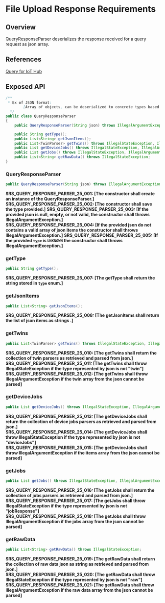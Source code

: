 # File Upload Response Requirements

## Overview

QueryResponseParser deserializes the response received for a query request as json array.

## References

[Query for IoT Hub](https://docs.microsoft.com/en-us/azure/iot-hub/iot-hub-devguide-query-language)

## Exposed API

```java
/**
 * Ex of JSON format:
        [Array of objects, can be deserialized to concrete types based on the ‘type’]
  */
public class QueryResponseParser
{
    public QueryResponseParser(String json) throws IllegalArgumentException;

    public String getType();
    public List<String> getJsonItems();
    public List<TwinParser> getTwins() throws IllegalStateException, IllegalArgumentException;
    public List getDeviceJobs() throws IllegalStateException, IllegalArgumentException;
    public List getJobs() throws IllegalStateException, IllegalArgumentException;
    public List<String> getRawData() throws IllegalStateException;        
}
```

### QueryResponseParser
```java
public QueryResponseParser(String json) throws IllegalArgumentException;
```
**SRS_QUERY_RESPONSE_PARSER_25_001: [**The constructor shall create an instance of the QueryResponseParser.**]**
**SRS_QUERY_RESPONSE_PARSER_25_002: [**The constructor shall save the type provided.**]**
**SRS_QUERY_RESPONSE_PARSER_25_003: [**If the provided json is null, empty, or not valid, the constructor shall throws IllegalArgumentException.**]**  
**SRS_QUERY_RESPONSE_PARSER_25_004: [**If the provided json do not contains a valid array of json items the constructor shall throws IllegalArgumentException.**]**
**SRS_QUERY_RESPONSE_PARSER_25_005: [**If the provided `type` is `UNKNOWN` the constructor shall throws IllegalArgumentException.**]**

### getType
```java
public String getType();
```
**SRS_QUERY_RESPONSE_PARSER_25_007: [**The getType shall return the string stored in `type` enum.**]**  

### getJsonItems
```java
public List<String> getJsonItems();
```
**SRS_QUERY_RESPONSE_PARSER_25_008: [**The getJsonItems shall return the list of json items as strings .**]**  

### getTwins
```java
public List<TwinParser> getTwins() throws IllegalStateException, IllegalArgumentException;
```
**SRS_QUERY_RESPONSE_PARSER_25_010: [**The getTwins shall return the collection of twin parsers as retrieved and parsed from json.**]**  
**SRS_QUERY_RESPONSE_PARSER_25_011: [**The getTwins shall throw IllegalStateException if the type represented by json is not "twin"**]**  
**SRS_QUERY_RESPONSE_PARSER_25_012: [**The getTwins shall throw IllegalArgumentException if the twin array from the json cannot be parsed**]**  

### getDeviceJobs
```java
public List getDeviceJobs() throws IllegalStateException, IllegalArgumentException;
```
**SRS_QUERY_RESPONSE_PARSER_25_013: [**The getDeviceJobs shall return the collection of device jobs parsers as retrieved and parsed from json.**]**  
**SRS_QUERY_RESPONSE_PARSER_25_014: [**The getDeviceJobs shall throw IllegalStateException if the type represented by json is not "deviceJobs"**]**  
**SRS_QUERY_RESPONSE_PARSER_25_015: [**The getDeviceJobs shall throw IllegalArgumentException if the items array from the json cannot be parsed**]**  

### getJobs
```java
public List getJobs() throws IllegalStateException, IllegalArgumentException;
```
**SRS_QUERY_RESPONSE_PARSER_25_016: [**The getJobs shall return the collection of jobs parsers as retrieved and parsed from json.**]**  
**SRS_QUERY_RESPONSE_PARSER_25_017: [**The getJobs shall throw IllegalStateException if the type represented by json is not "jobResponse"**]**  
**SRS_QUERY_RESPONSE_PARSER_25_018: [**The getJobs shall throw IllegalArgumentException if the jobs array from the json cannot be parsed**]**  

### getRawData
```java
public List<String> getRawData() throws IllegalStateException;
```
**SRS_QUERY_RESPONSE_PARSER_25_019: [**The getRawData shall return the collection of raw data json as string as retrieved and parsed from json.**]**  
**SRS_QUERY_RESPONSE_PARSER_25_020: [**The getRawData shall throw IllegalStateException if the type represented by json is not "raw"**]**  
**SRS_QUERY_RESPONSE_PARSER_25_021: [**The getRawData shall throw IllegalArgumentException if the raw data array from the json cannot be parsed**]**  
